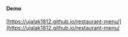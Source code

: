 #### Demo
[https://ujalak1812.github.io/restaurant-menu/](https://ujalak1812.github.io/restaurant-menu/
